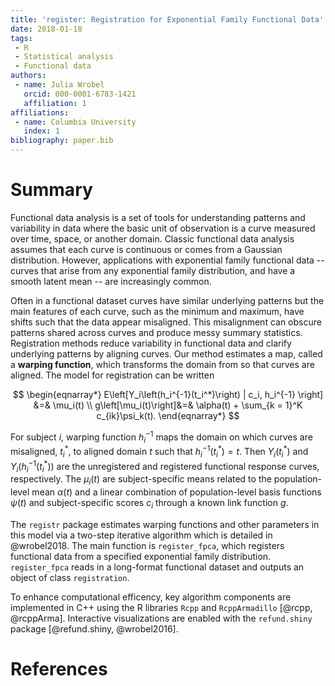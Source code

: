 ```yaml
---
title: 'register: Registration for Exponential Family Functional Data'
date: 2018-01-18
tags:
 - R
 - Statistical analysis
 - Functional data
authors:
 - name: Julia Wrobel
   orcid: 000-0001-6783-1421
   affiliation: 1
affiliations:
 - name: Columbia University
   index: 1
bibliography: paper.bib
---
```


# Summary

Functional data analysis is a set of tools for understanding patterns and variability in data where the basic unit of observation is a curve measured over time, space, or another domain. Classic functional data analysis assumes that each curve is continuous or comes from a Gaussian distribution. However, applications with exponential family functional data -- curves that arise from any exponential family distribution, and have a smooth latent mean -- are increasingly common.  

Often in a functional dataset curves have similar underlying patterns but the main features of each curve, such as the minimum and maximum, have shifts such that the data appear misaligned. This misalignment can obscure patterns shared across curves and produce messy summary statistics. Registration methods reduce variability in functional data and clarify underlying patterns by aligning curves. Our method estimates a map, called a **warping function**, which transforms the domain from so that curves are aligned. The model for registration can be written

$$
\begin{eqnarray*}
E\left[Y_i\left(h_i^{-1}(t_i^*)\right) | c_i, h_i^{-1} \right] &=& \mu_i(t) \\
g\left[\mu_i(t)\right]&=& \alpha(t) + \sum_{k = 1}^K c_{ik}\psi_k(t).
\end{eqnarray*}
$$

For subject $i$, warping function $h_i^{-1}$ maps the domain on which curves are misaligned, $t_i^*$, to aligned domain $t$ such that $h_i^{-1}(t_i^*) = t$. Then $Y_i\left(t_i^*\right)$ and $Y_i\left(h_i^{-1}(t_i^*)\right)$ are the unregistered and registered functional response curves, respectively. The $\mu_i(t)$ are subject-specific means related to the population-level mean $\alpha(t)$ and a linear combination of population-level basis functions $\psi(t)$ and subject-specific scores $c_i$ through a known link function $g$. 

The `registr` package estimates warping functions and other parameters in this model via a two-step iterative algorithm which is detailed in @wrobel2018. The main function is `register_fpca`, which registers functional data from a specified exponential family distribution. `register_fpca` reads in a long-format functional dataset and outputs an object of class `registration`.

To enhance computational efficency, key algorithm components are implemented in C++ using the R libraries `Rcpp` and `RcppArmadillo` [@rcpp, @rcppArma]. Interactive visualizations are enabled with the `refund.shiny` package [@refund.shiny, @wrobel2016]. 



# References
